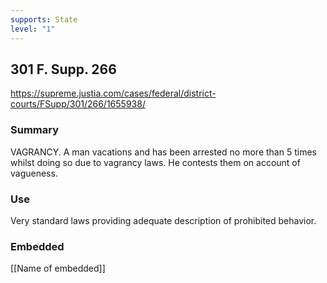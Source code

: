 ```yaml
---
supports: State
level: "1"
---
```

## 301 F. Supp. 266

https://supreme.justia.com/cases/federal/district-courts/FSupp/301/266/1655938/
### Summary

VAGRANCY. A man vacations and has been arrested no more than 5 times whilst doing so due to vagrancy laws. He contests them on account of vagueness. 

### Use

Very standard laws providing adequate description of prohibited behavior.

### Embedded

[[Name of embedded]]
